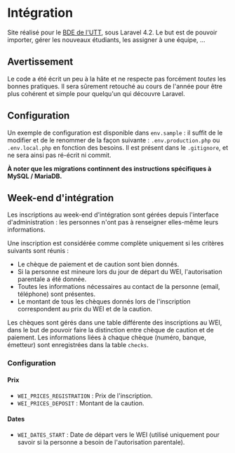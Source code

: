 # Intégration

Site réalisé pour le [BDE de l'UTT](http://bde.utt.fr), sous Laravel 4.2. Le but est de pouvoir importer, gérer les nouveaux étudiants, les assigner à une équipe, ...

## Avertissement

Le code a été écrit un peu à la hâte et ne respecte pas forcément *toutes* les bonnes pratiques. Il sera sûrement retouché au cours de l'année pour être plus cohérent et simple pour quelqu'un qui découvre Laravel.

## Configuration

Un exemple de configuration est disponible dans `env.sample` : il suffit de le modifier et de le renommer de la façon suivante : `.env.production.php` ou `.env.local.php` en fonction des besoins. Il est présent dans le `.gitignore`, et ne sera ainsi pas ré-écrit ni commit.

**À noter que les migrations continnent des instructions spécifiques à MySQL / MariaDB.**

## Week-end d'intégration

Les inscriptions au week-end d'intégration sont gérées depuis l'interface d'administration :
les personnes n'ont pas à renseigner elles-même leurs informations.

Une inscription est considérée comme complète uniquement si les critères suivants sont réunis :
* Le chèque de paiement et de caution sont bien donnés.
* Si la personne est mineure lors du jour de départ du WEI, l'autorisation
parentale a été donnée.
* Toutes les informations nécessaires au contact de la personne (email, téléphone)
sont présentes.
* Le montant de tous les chèques donnés lors de l'inscription correspondent au
prix du WEI et de la caution.

Les chèques sont gérés dans une table différente des inscriptions au WEI, dans
le but de pouvoir faire la distinction entre chèque de caution et de paiement.
Les informations liées à chaque chèque (numéro, banque, émetteur) sont enregistrées
dans la table `checks`.

### Configuration

#### Prix
* `WEI_PRICES_REGISTRATION` : Prix de l'inscription.
* `WEI_PRICES_DEPOSIT` : Montant de la caution.

#### Dates
* `WEI_DATES_START` : Date de départ vers le WEI (utilisé uniquement pour savoir
si la personne a besoin de l'autorisation parentale).
